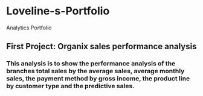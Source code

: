 # Loveline-s-Portfolio
Analytics Portfolio
## First Project:  Organix sales performance analysis
### This analysis is to show the performance analysis of the branches total sales by the average sales, average monthly sales, the payment method by gross income, the product line by customer type and the predictive sales.
